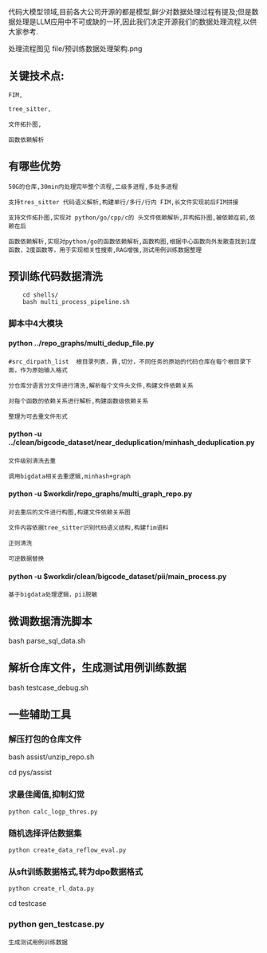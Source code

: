 代码大模型领域,目前各大公司开源的都是模型,鲜少对数据处理过程有提及;但是数据处理是LLM应用中不可或缺的一环,因此我们决定开源我们的数据处理流程,以供大家参考.

处理流程图见 file/预训练数据处理架构.png

## 关键技术点:
    FIM,

    tree_sitter,

    文件拓扑图,

    函数依赖解析
## 有哪些优势
    50G的仓库,30min内处理完毕整个流程,二级多进程,多处多进程

    支持tres_sitter 代码语义解析,构建单行/多行/行内 FIM,长文件实现前后FIM拼接

    支持文件拓扑图,实现对 python/go/cpp/c的 头文件依赖解析,并构拓扑图,被依赖在前,依赖在后

    函数依赖解析,实现对python/go的函数依赖解析,函数构图,根据中心函数向外发散查找到1度函数，2度函数等，用于实现相关性搜索,RAG增强,测试用例训练数据整理

## 预训练代码数据清洗
```
    cd shells/
    bash multi_process_pipeline.sh
```
### 脚本中4大模块
#### python ../repo_graphs/multi_dedup_file.py 
    #src_dirpath_list  根目录列表，靠,切分，不同任务的原始的代码仓库在每个根目录下面，作为原始输入格式

    分仓库分语言分文件进行清洗,解析每个文件头文件,构建文件依赖关系

    对每个函数的依赖关系进行解析,构建函数级依赖关系

    整理为可去重文件形式

#### python -u ../clean/bigcode_dataset/near_deduplication/minhash_deduplication.py 

    文件级别清洗去重

    调用bigdata相关去重逻辑,minhash+graph
#### python -u $workdir/repo_graphs/multi_graph_repo.py 

    对去重后的文件进行构图,构建文件依赖关系图

    文件内容依据tree_sitter识别代码语义结构,构建fim语料

    正则清洗

    可逆数据替换

#### python -u $workdir/clean/bigcode_dataset/pii/main_process.py 

    基于bigdata处理逻辑，pii脱敏


## 微调数据清洗脚本
bash parse_sql_data.sh

## 解析仓库文件，生成测试用例训练数据
bash testcase_debug.sh

## 一些辅助工具
### 解压打包的仓库文件
bash assist/unzip_repo.sh

cd pys/assist
### 求最佳阈值,抑制幻觉
    python calc_logp_thres.py
### 随机选择评估数据集
    python create_data_reflow_eval.py
### 从sft训练数据格式,转为dpo数据格式
    python create_rl_data.py

cd testcase
### python gen_testcase.py
    生成测试用例训练数据